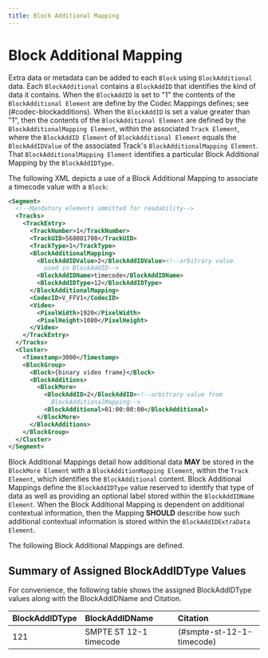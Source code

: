 ```yaml
---
title: Block Additional Mapping
---
```

# Block Additional Mapping

Extra data or metadata can be added to each `Block` using `BlockAdditional` data.
Each `BlockAdditional` contains a `BlockAddID` that identifies the kind of data it contains.
When the `BlockAddID` is set to "1" the contents of the `BlockAdditional Element`
are define by the Codec Mappings defines; see (#codec-blockadditions).
When the `BlockAddID` is set a value greater than "1", then the contents of the
`BlockAdditional Element` are defined by the `BlockAdditionalMapping Element`, within
the associated `Track Element`, where the `BlockAddID Element` of `BlockAdditional Element`
equals the `BlockAddIDValue` of the associated Track's `BlockAdditionalMapping Element`.
That `BlockAdditionalMapping Element` identifies a particular Block Additional Mapping by the `BlockAddIDType`.

The following XML depicts a use of a Block Additional Mapping to associate a timecode value with a `Block`:

```xml
<Segment>
  <!--Mandatory elements ommitted for readability-->
  <Tracks>
    <TrackEntry>
      <TrackNumber>1</TrackNumber>
      <TrackUID>568001708</TrackUID>
      <TrackType>1</TrackType>
      <BlockAdditionalMapping>
        <BlockAddIDValue>2</BlockAddIDValue><!--arbitrary value
          used in BlockAddID-->
        <BlockAddIDName>timecode</BlockAddIDName>
        <BlockAddIDType>12</BlockAddIDType>
      </BlockAdditionalMapping>
      <CodecID>V_FFV1</CodecID>
      <Video>
        <PixelWidth>1920</PixelWidth>
        <PixelHeight>1080</PixelHeight>
      </Video>
    </TrackEntry>
  </Tracks>
  <Cluster>
    <Timestamp>3000</Timestamp>
    <BlockGroup>
      <Block>{binary video frame}</Block>
      <BlockAdditions>
        <BlockMore>
          <BlockAddID>2</BlockAddID><!--arbitrary value from
            BlockAdditionalMapping-->
          <BlockAdditional>01:00:00:00</BlockAdditional>
        </BlockMore>
      </BlockAdditions>
    </BlockGroup>
  </Cluster>
</Segment>
```

Block Additional Mappings detail how additional data **MAY** be stored in the `BlockMore Element`
with a `BlockAdditionMapping Element`, within the `Track Element`, which identifies the `BlockAdditional` content.
Block Additional Mappings define the `BlockAddIDType` value reserved to identify that
type of data as well as providing an optional label stored within the `BlockAddIDName Element`.
When the Block Additional Mapping is dependent on additional contextual information,
then the Mapping **SHOULD** describe how such additional contextual information is stored within the `BlockAddIDExtraData Element`.

The following Block Additional Mappings are defined.

## Summary of Assigned BlockAddIDType Values

For convenience, the following table shows the assigned BlockAddIDType values along with the BlockAddIDName and Citation.

| BlockAddIDType | BlockAddIDName                                               | Citation                             |
|:---------------|:-------------------------------------------------------------|:-------------------------------------|
| 121            | SMPTE ST 12-1 timecode                                       | (#smpte-st-12-1-timecode)            |

